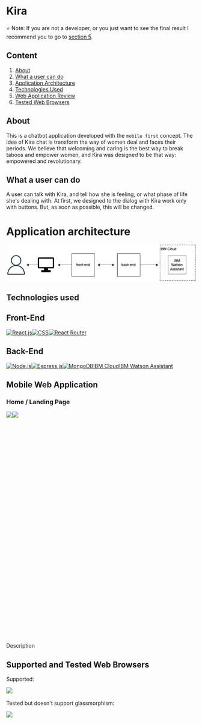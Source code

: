 # Kira
 
 ⭐️ Note: If you are not a developer, or you just want to see the final result I recommend you to go to [section 5](#mobile-web-application).

## Content

 1. [About](#about)
 2. [What a user can do](#what-a-user-can-do)
 3. [Application Architecture](#application-architecture)
 4. [Technologies Used](#technologies-used)
 5. [Web Application Review](#mobile-web-application)
 6. [Tested Web Browsers](#supported-and-tested-web-browsers)


## About

This is a chatbot application developed with the `mobile first` concept. The idea of Kira chat is transform the way of women deal and faces their periods. We believe that welcoming and caring is the best way to break taboos and empower women, and Kira was designed to be that way: empowered and revolutionary.

## What a user can do

A user can talk with Kira, and tell how she is feeling, or what phase of life she's dealing with. At first, we designed to the dialog with Kira work only with buttons. But, as soon as possible, this will be changed.

 # Application architecture
 <img src="./readmeImages/architeture.png" width=600/>

 ## Technologies used
 Front-End
 -----
 
 <div style="display:flex">
 <a href="https://reactjs.org/"><img src="https://img.shields.io/badge/React-20232A?style=for-the-badge&logo=react&logoColor=61DAFB" alt="React.js"/></a>
 <a href="https://developer.mozilla.org/pt-BR/docs/Web/CSS"><img src="https://img.shields.io/badge/CSS-239120?&style=for-the-badge&logo=css3&logoColor=white" alt="CSS"/></a>
 <a href="https://reactrouter.com/"><img src="https://img.shields.io/badge/React_Router-CA4245?style=for-the-badge&logo=react-router&logoColor=white" alt="React Router"/></a>
</div>

Back-End
----
<div style="display:flex">
 <a href="https://nodejs.org/en/docs/"><img src="https://img.shields.io/badge/Node.js-43853D?style=for-the-badge&logo=node.js&logoColor=white" alt="Node.js" /></a>
 <a href="https://expressjs.com/"><img src="https://img.shields.io/badge/Express.js-404D59?style=for-the-badge" alt="Express.js"/></a>
 <a href="https://www.mongodb.com/"><img src="https://img.shields.io/badge/MongoDB-4EA94B?style=for-the-badge&logo=mongodb&logoColor=white" alt="MongoDB"/></a>
   <br> <a href="https://cloud.ibm.com/">IBM Cloud</a>
  <br> <a href="https://cloud.ibm.com/catalog/services/watson-assistant">IBM Watson Assistant</a>
</div>


## Mobile Web Application
### Home / Landing Page

<div style="display:flex;">
<img src="./readme_images/front_mobile/home.png" height=600/>
<img src="./readme_images/front_mobile/drawer.png" height=600/>
</div>

Description


## Supported and Tested Web Browsers
Supported:

<img src="https://img.shields.io/badge/Google%20Chrome-4285F4?style=for-the-badge&logo=GoogleChrome&logoColor=white"/>

Tested but doesn't support glassmorphism:

<img src="https://img.shields.io/badge/Firefox-FF7139?style=for-the-badge&logo=Firefox-Browser&logoColor=white"/>
